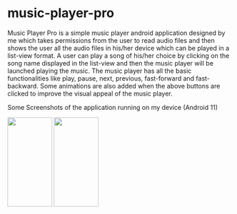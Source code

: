 # music-player-pro


Music Player Pro is a simple music player android application designed by me which takes permissions from the user to read audio files and then shows the user all the audio files in his/her device which can be played in a list-view format.
A user can play a song of his/her choice by clicking on the song name displayed in the list-view and then the music player will be launched playing the music. 
The music player has all the basic functionalities like play, pause, next, previous, fast-forward and fast-backward. 
Some animations are also added when the above buttons are clicked to improve the visual appeal of the music player.


Some Screenshots of the application running on my device (Android 11)

<img src="https://user-images.githubusercontent.com/81374292/176896562-bddc757d-2035-4eae-bdb5-d1f2845cd59e.png" width="100" height="200">

<img src="https://user-images.githubusercontent.com/81374292/176896602-6d4a7c5a-c6f0-4aa2-bd3d-ce6fd5ca06f7.png" width="100" height="200">

